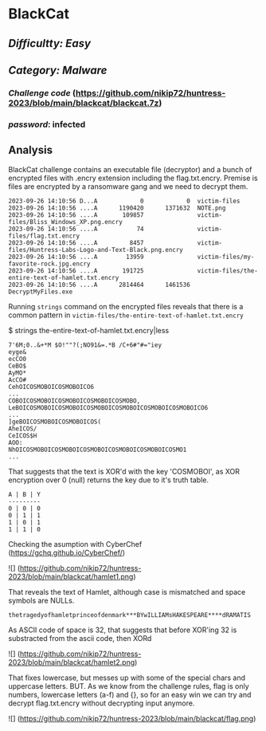 # BlackCat
## _Difficultty: Easy_
## _Category: Malware_

### _Challenge code_ (https://github.com/nikip72/huntress-2023/blob/main/blackcat/blackcat.7z)
### _password_: infected

## Analysis

BlackCat challenge contains an executable file (decryptor) and a bunch of encrypted files with .encry extension including the flag.txt.encry. Premise is files are encrypted by a ransomware gang and we need to decrypt them.

```
2023-09-26 14:10:56 D...A            0            0  victim-files
2023-09-26 14:10:56 ....A      1190420      1371632  NOTE.png
2023-09-26 14:10:56 ....A       109857               victim-files/Bliss_Windows_XP.png.encry
2023-09-26 14:10:56 ....A           74               victim-files/flag.txt.encry
2023-09-26 14:10:56 ....A         8457               victim-files/Huntress-Labs-Logo-and-Text-Black.png.encry
2023-09-26 14:10:56 ....A        13959               victim-files/my-favorite-rock.jpg.encry
2023-09-26 14:10:56 ....A       191725               victim-files/the-entire-text-of-hamlet.txt.encry
2023-09-26 14:10:56 ....A      2814464      1461536  DecryptMyFiles.exe
```

Running `strings` command on the encrypted files reveals that there is a common pattern in `victim-files/the-entire-text-of-hamlet.txt.encry`

$ strings the-entire-text-of-hamlet.txt.encry|less
```
7'6M;0..&+*M $O!""?(;NO91&=.*B /C+6#"#="iey
eyge&
ecCO0
CeBO$
AyMO*
AcCO#
CehOICOSMOBOICOSMOBOICO6
...
COBOICOSMOBOICOSMOBOICOSMOBOICOSMOBO,
LeBOICOSMOBOICOSMOBOICOSMOBOICOSMOBOICOSMOBOICOSMOBOICO6
...
]geBOICOSMOBOICOSMOBOICOS(
AheICOS/
CeICOS$H
AOO:
NhOICOSMOBOICOSMOBOICOSMOBOICOSMOBOICOSMOBOICOSMO1
...
```

That suggests that the text is XOR'd with the key 'COSMOBOI', as XOR encryption over 0 (null) returns the key due to it's truth table.
```
A | B | Y
---------
0 | 0 | 0
0 | 1 | 1
1 | 0 | 1
1 | 1 | 0
```

Checking the asumption with CyberChef (https://gchq.github.io/CyberChef/)

![] (https://github.com/nikip72/huntress-2023/blob/main/blackcat/hamlet1.png)

That reveals the text of Hamlet, although case is mismatched and space symbols are NULLs.
```
thetragedyofhamletprinceofdenmark***BYwILLIAMsHAKESPEARE****dRAMATIS
```

As ASCII code of space is 32, that suggests that before XOR'ing 32 is substracted from the ascii code, then XORd

![] (https://github.com/nikip72/huntress-2023/blob/main/blackcat/hamlet2.png)

That fixes lowercase, but messes up with some of the special chars and uppercase letters. BUT. As we know from the challenge rules, flag is only numbers, lowercase letters (a-f) and {}, so for an easy win we can try and decrypt flag.txt.encry without decrypting input anymore.

![] (https://github.com/nikip72/huntress-2023/blob/main/blackcat/flag.png)


